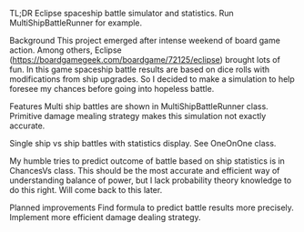 TL;DR
Eclipse spaceship battle simulator and statistics. 
Run MultiShipBattleRunner for example.

Background
This project emerged after intense weekend of board game action.
Among others, Eclipse (https://boardgamegeek.com/boardgame/72125/eclipse) brought lots of fun.
In this game spaceship battle results are based on dice rolls with modifications from ship upgrades. 
So I decided to make a simulation to help foresee my chances before going into hopeless battle.

Features
Multi ship battles are shown in MultiShipBattleRunner class. Primitive damage mealing 
strategy makes this simulation not exactly accurate. 

Single ship vs ship battles with statistics display. See OneOnOne class.

My humble tries to predict outcome of battle based on ship statistics is in ChancesVs class.
This should be the most accurate and efficient way of understanding balance of power, 
but I lack probability theory knowledge to do this right. Will come back to this later.

Planned improvements
Find formula to predict battle results more precisely.
Implement more efficient damage dealing strategy. 